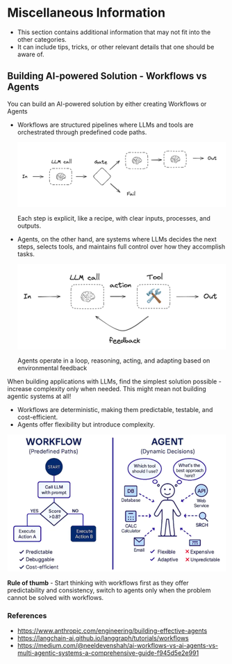 # Miscellaneous Information
- This section contains additional information that may not fit into the other categories.
- It can include tips, tricks, or other relevant details that one should be aware of.

## Building AI-powered Solution - Workflows vs Agents

You can build an AI-powered solution by either creating Workflows or Agents
- ⁠Workflows are structured pipelines where LLMs and tools are orchestrated through predefined code paths.
    
    <img src="images/workflow.png" alt="workflow" width="600"/>

    Each step is explicit, like a recipe, with clear inputs, processes, and outputs.
- Agents, on the other hand, are systems where LLMs decides the next steps, selects tools, and maintains full control over how they accomplish tasks.

    <img src="images/agent.png" alt="agent" width="580"/>

    Agents operate in a loop, reasoning, acting, and adapting based on environmental feedback

When building applications with LLMs, find the simplest solution possible - increase complexity only when needed. This might mean not building agentic systems at all!

- Workflows are deterministic, making them predictable, testable, and cost-efficient.
- Agents offer flexibility but introduce complexity.

<img src="images/workflow_vs_agent.png" alt="agent" width="580"/>

**Rule of thumb** - Start thinking with workflows first as they offer predictability and consistency, switch to agents only when the problem cannot be solved with workflows.

### References
- https://www.anthropic.com/engineering/building-effective-agents
- https://langchain-ai.github.io/langgraph/tutorials/workflows
- https://medium.com/@neeldevenshah/ai-workflows-vs-ai-agents-vs-multi-agentic-systems-a-comprehensive-guide-f945d5e2e991

